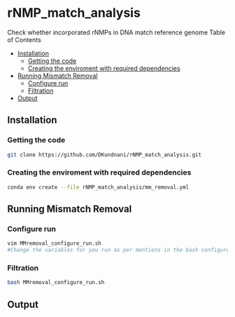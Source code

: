 # rNMP_match_analysis
Check whether incorporated rNMPs in DNA match reference genome
Table of Contents
* [Installation](#Installation)
  * [Getting the code](#getting-the-code)
  * [Creating the enviroment with required dependencies](#Creating-the-enviroment-with-required-dependencies)
* [Running Mismatch Removal](#Running-Mismatch-Removal)
  * [Configure run](#Configure-run)
  * [Filtration](#Filtration)
* [Output](#Output)




## Installation

### Getting the code
```bash
git clone https://github.com/DKundnani/rNMP_match_analysis.git 
```

### Creating the enviroment with required dependencies
```bash
conda env create --file rNMP_match_analysis/mm_removal.yml
```

## Running Mismatch Removal
### Configure run
```bash
vim MMremoval_configure_run.sh
#Change the variables for you run as per mentions in the bash configure file
```

### Filtration
```bash
bash MMremoval_configure_run.sh

```
## Output

